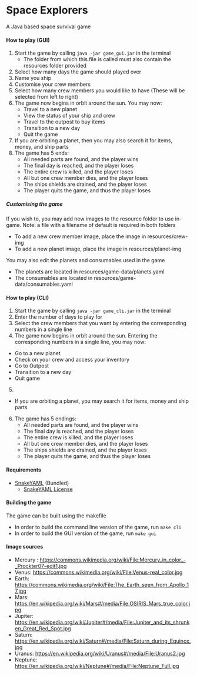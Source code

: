 # Space Explorers
A Java based space survival game
#### How to play (GUI)
1. Start the game by calling `java -jar game_gui.jar` in the terminal
   - The folder from which this file is called must also contain the resources folder provided
2. Select how many days the game should played over
3. Name you ship
4. Customise your crew members
5. Select how many crew members you would like to have (These will be selected from left to right)
6. The game now begins in orbit around the sun. You may now:
   - Travel to a new planet
   - View the status of your ship and crew
   - Travel to the outpost to buy items
   - Transition to a new day
   - Quit the game
7. If you are orbiting a planet, then you may also search it for items, money, and ship parts
8. The game has 5 ends:
   - All needed parts are found, and the player wins
   - The final day is reached, and the player loses
   - The entire crew is killed, and the player loses
   - All but one crew member dies, and the player loses
   - The ships shields are drained, and the player loses
   - The player quits the game, and thus the player loses

##### Customising the game
If you wish to, you may add new images to the resource folder to use in-game. Note: a file with a filename of default is required in both folders
  - To add a new crew member image, place the image in resources/crew-img
  - To add a new planet image, place the image in resources/planet-img
  
You may also edit the planets and consumables used in the game
  - The planets are located in resources/game-data/planets.yaml
  - The consumables are located in resources/game-data/consumables.yaml

#### How to play (CLI)
1. Start the game by calling `java -jar game_cli.jar` in the terminal
2. Enter the number of days to play for
3. Select the crew members that you want by entering the corresponding numbers in a single line
4. The game now begins in orbit around the sun. Entering the corresponding numbers in a single line, you may now:
  - Go to a new planet
  - Check on your crew and access your inventory
  - Go to Outpost
  - Transition to a new day
  - Quit game
5.
  - If you are orbiting a planet, you may search it for items, money and ship parts
6. The game has 5 endings:
   - All needed parts are found, and the player wins
   - The final day is reached, and the player loses
   - The entire crew is killed, and the player loses
   - All but one crew member dies, and the player loses
   - The ships shields are drained, and the player loses
   - The player quits the game, and thus the player loses

#### Requirements
* [SnakeYAML](https://bitbucket.org/asomov/snakeyaml)  (Bundled)
   * [SnakeYAML License](./resources/LICENSE.txt)
   
#### Building the game
The game can be built using the makefile
- In order to build the command line version of the game, run `make cli`
- In order to build the GUI version of the game, run `make gui`

   
#### Image sources
* Mercury : https://commons.wikimedia.org/wiki/File:Mercury_in_color_-_Prockter07-edit1.jpg
* Venus: https://commons.wikimedia.org/wiki/File:Venus-real_color.jpg
* Earth: https://commons.wikimedia.org/wiki/File:The_Earth_seen_from_Apollo_17.jpg
* Mars: https://en.wikipedia.org/wiki/Mars#/media/File:OSIRIS_Mars_true_color.jpg
* Jupiter: https://en.wikipedia.org/wiki/Jupiter#/media/File:Jupiter_and_its_shrunken_Great_Red_Spot.jpg
* Saturn: https://en.wikipedia.org/wiki/Saturn#/media/File:Saturn_during_Equinox.jpg
* Uranus: https://en.wikipedia.org/wiki/Uranus#/media/File:Uranus2.jpg
* Neptune: https://en.wikipedia.org/wiki/Neptune#/media/File:Neptune_Full.jpg
